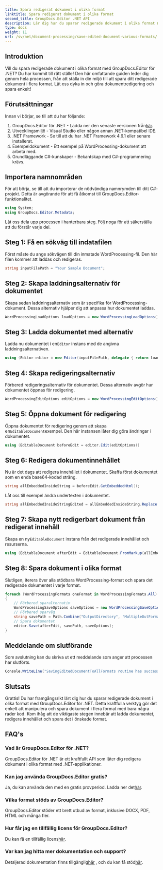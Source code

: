 ```yaml
---
title: Spara redigerat dokument i olika format
linktitle: Spara redigerat dokument i olika format
second_title: GroupDocs.Editor .NET API
description: Lär dig hur du sparar redigerade dokument i olika format med GroupDocs.Editor för .NET i den här omfattande steg-för-steg-guiden.
type: docs
weight: 11
url: /sv/net/document-processing/save-edited-document-various-formats/
---
```

## Introduktion
Vill du spara redigerade dokument i olika format med GroupDocs.Editor för .NET? Du har kommit till rätt ställe! Den här omfattande guiden leder dig genom hela processen, från att ställa in din miljö till att spara ditt redigerade dokument i flera format. Låt oss dyka in och göra dokumentredigering och spara enkelt!
## Förutsättningar
Innan vi börjar, se till att du har följande:
1.  GroupDocs.Editor för .NET - Ladda ner den senaste versionen från[här](https://releases.groupdocs.com/editor/net/).
2. Utvecklingsmiljö - Visual Studio eller någon annan .NET-kompatibel IDE.
3. .NET Framework - Se till att du har .NET Framework 4.6.1 eller senare installerat.
4. Exempeldokument - Ett exempel på WordProcessing-dokument att arbeta med.
5. Grundläggande C#-kunskaper - Bekantskap med C#-programmering krävs.
## Importera namnområden
För att börja, se till att du importerar de nödvändiga namnrymden till ditt C#-projekt. Detta är avgörande för att få åtkomst till GroupDocs.Editor-funktionalitet.
```csharp
using System;
using GroupDocs.Editor.Metadata;
```
Låt oss dela upp processen i hanterbara steg. Följ noga för att säkerställa att du förstår varje del.
## Steg 1: Få en sökväg till indatafilen
Först måste du ange sökvägen till din inmatade WordProcessing-fil. Den här filen kommer att laddas och redigeras.
```csharp
string inputFilePath = "Your Sample Document";
```
## Steg 2: Skapa laddningsalternativ för dokumentet
Skapa sedan laddningsalternativ som är specifika för WordProcessing-dokument. Dessa alternativ hjälper dig att anpassa hur dokumentet laddas.
```csharp
WordProcessingLoadOptions loadOptions = new WordProcessingLoadOptions();
```
## Steg 3: Ladda dokumentet med alternativ
 Ladda nu dokumentet i en`Editor` instans med de angivna laddningsalternativen.
```csharp
using (Editor editor = new Editor(inputFilePath, delegate { return loadOptions; }))
```
## Steg 4: Skapa redigeringsalternativ
Förbered redigeringsalternativ för dokumentet. Dessa alternativ avgör hur dokumentet öppnas för redigering.
```csharp
WordProcessingEditOptions editOptions = new WordProcessingEditOptions();
```
## Steg 5: Öppna dokument för redigering
 Öppna dokumentet för redigering genom att skapa en`EditableDocument`exempel. Den här instansen låter dig göra ändringar i dokumentet.
```csharp
using (EditableDocument beforeEdit = editor.Edit(editOptions))
```
## Steg 6: Redigera dokumentinnehållet
Nu är det dags att redigera innehållet i dokumentet. Skaffa först dokumentet som en enda base64-kodad sträng.
```csharp
string allEmbeddedInsideString = beforeEdit.GetEmbeddedHtml();
```
Låt oss till exempel ändra undertexten i dokumentet.
```csharp
string allEmbeddedInsideStringEdited = allEmbeddedInsideString.Replace("Subtitle", "Edited subtitle");
```
## Steg 7: Skapa nytt redigerbart dokument från redigerat innehåll
 Skapa en ny`EditableDocument` instans från det redigerade innehållet och resurserna.
```csharp
using (EditableDocument afterEdit = EditableDocument.FromMarkup(allEmbeddedInsideStringEdited, null))
```
## Steg 8: Spara dokument i olika format
Slutligen, iterera över alla stödbara WordProcessing-format och spara det redigerade dokumentet i varje format.
```csharp
foreach (WordProcessingFormats oneFormat in WordProcessingFormats.All)
{
    // Förbered sparalternativ
    WordProcessingSaveOptions saveOptions = new WordProcessingSaveOptions(oneFormat);
    // Förbered sparväg
    string savePath = Path.Combine("OutputDirectory", "MultipleOutFormats." + saveOptions.OutputFormat.Extension);
    // Spara dokumentet
    editor.Save(afterEdit, savePath, saveOptions);
}
```
## Meddelande om slutförande
Som avslutning kan du skriva ut ett meddelande som anger att processen har slutförts.
```csharp
Console.WriteLine("SavingEditedDocumentToAllFormats routine has successfully finished");
```
## Slutsats
Grattis! Du har framgångsrikt lärt dig hur du sparar redigerade dokument i olika format med GroupDocs.Editor för .NET. Detta kraftfulla verktyg gör det enkelt att manipulera och spara dokument i flera format med bara några rader kod. Kom ihåg att de viktigaste stegen innebär att ladda dokumentet, redigera innehållet och spara det i önskade format.
## FAQ's
### Vad är GroupDocs.Editor för .NET?
GroupDocs.Editor för .NET är ett kraftfullt API som låter dig redigera dokument i olika format med .NET-applikationer.
### Kan jag använda GroupDocs.Editor gratis?
 Ja, du kan använda den med en gratis provperiod. Ladda ner det[här](https://releases.groupdocs.com/).
### Vilka format stöds av GroupDocs.Editor?
GroupDocs.Editor stöder ett brett utbud av format, inklusive DOCX, PDF, HTML och många fler.
### Hur får jag en tillfällig licens för GroupDocs.Editor?
 Du kan få en tillfällig licens[här](https://purchase.groupdocs.com/temporary-license/).
### Var kan jag hitta mer dokumentation och support?
 Detaljerad dokumentation finns tillgänglig[här](https://reference.groupdocs.com/editor/net/) , och du kan få stöd[här](https://forum.groupdocs.com/c/editor/20).